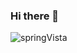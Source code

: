 ### Hi there 👋

![springVista](https://user-images.githubusercontent.com/68611312/102013796-0fa38a80-3d31-11eb-99d4-a8e3fc102d2f.jpg)
<!--
**caitoVilas/caitoVilas** is a ✨ _special_ ✨ repository because its `README.md` (this file) appears on your GitHub profile.

Here are some ideas to get you started:

- 🔭 I’m currently working on ...
- 🌱 I’m currently learning ...
- 👯 I’m looking to collaborate on ...
- 🤔 I’m looking for help with ...
- 💬 Ask me about ...
- 📫 How to reach me: ...
- 😄 Pronouns: ...
- ⚡ Fun fact: ...
-->
